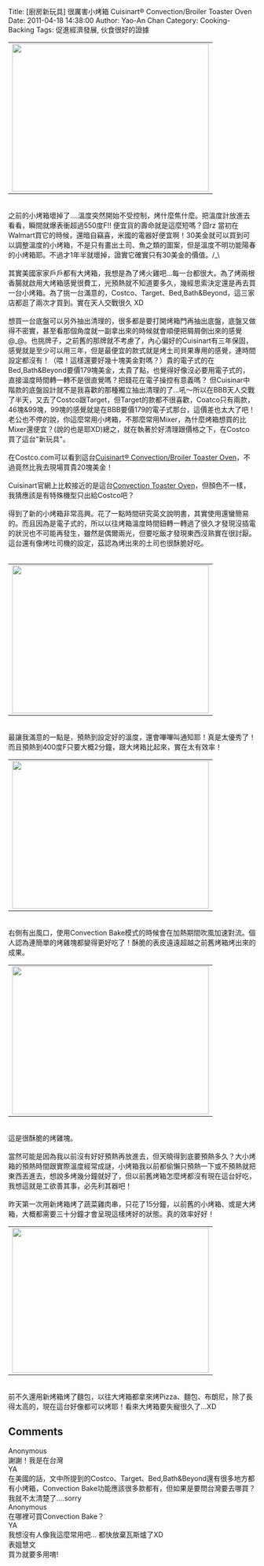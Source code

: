 Title: [廚房新玩具] 很厲害小烤箱 Cuisinart® Convection/Broiler Toaster Oven
Date: 2011-04-18 14:38:00
Author: Yao-An Chan
Category: Cooking-Backing
Tags: 促進經濟發展, 伙食很好的證據


<div class='post'>
<center><table style="width: auto;"><tbody><tr><td><a href="https://picasaweb.google.com/lh/photo/lv_1jDHok_3AbByQ29GNcg?feat=embedwebsite"><img height="300" src="https://lh4.googleusercontent.com/_mvtDPM7iODU/TayaJyXc9fI/AAAAAAAAKcI/Vt1qf6Z-o6I/s400/P1020255.jpg" width="400" /></a></td></tr></tbody></table></center><br />之前的小烤箱壞掉了....溫度突然開始不受控制，烤什麼焦什麼。把溫度計放進去看看，瞬間就爆表衝超過550度F!! 便宜貨的壽命就是這麼短嗎？囧rz 當初在Walmart買它的時候，還暗自竊喜，米國的電器好便宜啊！30美金就可以買到可以調整溫度的小烤箱，不是只有畫出土司、魚之類的圖案，但是溫度不明功能陽春的小烤箱耶。不過才1年半就壞掉，證實它確實只有30美金的價值。/_\<br /><br />其實美國家家戶戶都有大烤箱，我想是為了烤火雞吧...每一台都很大。為了烤兩根香腸就啟用大烤箱感覺很費工，光預熱就不知道要多久，幾經思索決定還是再去買一台小烤箱。為了挑一台滿意的，Costco、Target、Bed,Bath&amp;Beyond，這三家店都逛了兩次才買到。實在天人交戰很久 XD<br /><br />想買一台底盤可以另外抽出清理的，很多都是要打開烤箱門再抽出底盤，底盤又做得不密實，甚至看那個角度就一副拿出來的時候就會順便把屑屑倒出來的感覺@_@。也挑牌子，之前舊的那牌就不考慮了，內心偏好的Cuisinart有三年保固，感覺就是至少可以用三年，但是最便宜的款式就是烤土司貝果專用的感覺，連時間設定都沒有！（喂！這樣還要好幾十塊美金對嗎？）貴的電子式的在Bed,Bath&amp;Beyond要價179塊美金，太貴了點，也覺得好像沒必要用電子式的，直接溫度時間轉一轉不是很直覺嗎？把錢花在電子操控有意義嗎？ 但Cuisinar中階款的底盤設計就不是我喜歡的那種獨立抽出清理的了...吼～所以在BBB天人交戰了半天，又去了Costco跟Target，但Target的款都不很喜歡，Coatco只有兩款，46塊&amp;99塊，99塊的感覺就是在BBB要價179的電子式那台，這價差也太大了吧！老公也不停的說，你這麼常用小烤箱，不那麼常用Mixer，為什麼烤箱想買的比Mixer還便宜？(說的也是耶XD)總之，就在執著於好清理跟價格之下，在Costco買了這台"新玩具"。<br /><br />在Costco.com可以看到這台<a href="http://www.costco.com/Browse/Product.aspx?Prodid=11294723&amp;search=Convection+Toaster+Oven&amp;Mo=2&amp;cm_re=1_en-_-Top_Left_Nav-_-Top_search&amp;lang=en-US&amp;Nr=P_CatalogName:BC&amp;Sp=S&amp;N=5000043&amp;whse=BC&amp;Dx=mode+matchallpartial&amp;Ntk=Text_Search&amp;Dr=P_CatalogName:BC&amp;Ne=4000000&amp;D=Convection+Toaster+Oven&amp;Ntt=Convection+Toaster+Oven&amp;No=1&amp;Ntx=mode+matchallpartial&amp;Nty=1&amp;topnav=&amp;s=1">Cuisinart® Convection/Broiler Toaster Oven</a>，不過竟然比我去現場買貴20塊美金！<br /><br />Cuisinart官網上比較接近的是這台<a href="http://www.cuisinart.com/products/toaster_ovens/tob-195.html">Convection Toaster Oven</a>，但顏色不一樣，我猜應該是有特殊機型只出給Costco吧？<br /><br />得到了新的小烤箱非常高興。花了一點時間研究英文說明書，其實使用還蠻簡易的。而且因為是電子式的，所以以往烤箱溫度時間鈕轉一轉過了很久才發現沒插電的狀況也不可能再發生，雖然是偶爾兩光，但要吃飯才發現東西沒熟實在很討厭。這台還有像烤吐司機的設定，茲認為烤出來的土司也很酥脆好吃。<br /><br /><center><table style="width: auto;"><tbody><tr><td><a href="https://picasaweb.google.com/lh/photo/rBUBDKkEX7cqo2bwJhhhxQ?feat=embedwebsite"><img height="300" src="https://lh3.googleusercontent.com/_mvtDPM7iODU/TayaSU0dciI/AAAAAAAAKcQ/tgo8VspRpq8/s400/P1020257.jpg" width="400" /></a></td></tr></tbody></table></center><br />最讓我滿意的一點是，預熱到設定好的溫度，還會嗶嗶叫通知耶！真是太優秀了！而且預熱到400度F只要大概2分鐘，跟大烤箱比起來，實在太有效率！<br /><center><table style="width: auto;"><tbody><tr><td><a href="https://picasaweb.google.com/lh/photo/g0A_jPdqII6ik-saxFdezQ?feat=embedwebsite"><img height="300" src="https://lh3.googleusercontent.com/_mvtDPM7iODU/TayaRS4tmfI/AAAAAAAAKcM/j6pHydkcG0g/s400/P1020256.jpg" width="400" /></a></td></tr></tbody></table></center><br />右側有出風口，使用Convection Bake模式的時候會在加熱期間吹風加速對流。個人認為連簡單的烤雞塊都變得更好吃了！酥脆的表皮遠遠超越之前舊烤箱烤出來的成果。<br /><center><table style="width: auto;"><tbody><tr><td><a href="https://picasaweb.google.com/lh/photo/oXd4kmZr5OHYvQxOKleEEQ?feat=embedwebsite"><img height="300" src="https://lh6.googleusercontent.com/_mvtDPM7iODU/TayabFclDTI/AAAAAAAAKcU/_GtYqYZHrIM/s400/P1020259.jpg" width="400" /></a></td></tr></tbody></table></center><br />這是很酥脆的烤雞塊。<br /><br />當然可能是因為我以前沒有好好預熱再放進去，但天曉得到底要預熱多久？大小烤箱的預熱時間跟實際溫度經常成謎，小烤箱我以前都偷懶只預熱一下或不預熱就把東西丟進去，想說多烤幾分鐘就好了，但以前舊烤箱怎麼烤都沒有現在這台好吃，我想這就是工欲善其事，必先利其器吧！<br /><br />昨天第一次用新烤箱烤了蔬菜雞肉串，只花了15分鐘，以前舊的小烤箱、或是大烤箱，大概都需要三十分鐘才會呈現這樣烤好的狀態。真的效率好好！<br /><center><table style="width: auto;"><tbody><tr><td><a href="https://picasaweb.google.com/lh/photo/uuYtmlNdNPz0tfzf8OPW6Q?feat=embedwebsite"><img height="294" src="https://lh5.googleusercontent.com/_mvtDPM7iODU/TayahlAaEUI/AAAAAAAAKcg/jiPFF5L_B7I/s400/P1020262.jpg" width="400" /></a></td></tr></tbody></table></center><br />前不久還用新烤箱烤了麵包，以往大烤箱都拿來烤Pizza、麵包、布朗尼，除了長得太高的，現在這台好像都可以烤耶！看來大烤箱要失寵很久了...XD</div>
<h2>Comments</h2>
<div class='comments'>
<div class='comment'>
<div class='author'>Anonymous</div>
<div class='content'>
謝謝！我是在台灣</div>
</div>
<div class='comment'>
<div class='author'>YA</div>
<div class='content'>
在美國的話，文中所提到的Costco、Target、Bed,Bath&amp;Beyond還有很多地方都有小烤箱，Convection Bake功能應該很多款都有，但如果是要問台灣要去哪買？我就不太清楚了....sorry</div>
</div>
<div class='comment'>
<div class='author'>Anonymous</div>
<div class='content'>
在哪裡可買Convection Bake？</div>
</div>
<div class='comment'>
<div class='author'>YA</div>
<div class='content'>
我想沒有人像我這麼常用吧... 都快放棄瓦斯爐了XD</div>
</div>
<div class='comment'>
<div class='author'>表姐慧文</div>
<div class='content'>
買ㄌ就要多用唷!</div>
</div>
</div>
